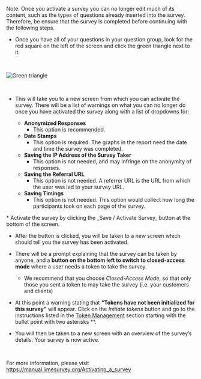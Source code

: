 Note: Once you activate a survey you can no longer edit much of its content, such as the types of questions already inserted into the survey.  Therefore, be ensure that the survey is completed before continuing with the following steps.

* Once you have all of your questions in your question group, look for the red square on the left of the screen and click the green triangle next to it.

<br />

![Green triangle](../../img/green-triangle.png)

<br />

* This will take you to a new screen from which you can activate the survey. There will be a list of warnings on what you can no longer do once you have activated the survey along with a list of dropdowns for: 

	* **Anonymized Responses**
		* This option is recommended.  
	* **Date Stamps**
		* This option is required. The graphs in the report need the date and time the survey was completed.
	* **Saving the IP Address of the Survey Taker** 
		* This option is not needed, and may infringe on the anonymity of responses.
	* **Saving the Referral URL**
		* This option is not needed. A referrer URL is the URL from which the user was led to your survey URL. 
	* **Saving Timings**
		* This option is not needed. This option would collect how long the participants took on each page of the survey.

<p></p>
* Activate the survey by clicking the _Save / Activate Survey_ button at the bottom of the screen.

* After the button is clicked, you will be taken to a new screen which should tell you the survey has been activated. 

* There will be a prompt explaining that the survey can be taken by anyone, and a **button on the bottom left to switch to closed-access mode** where a user needs a token to take the survey.
	* We recommend that you choose _Closed-Access Mode_, so that only those you sent a token to may take the survey (i.e. your customers and clients)

<p></p>

* At this point a warning stating that **“Tokens have not been initialized for this survey”** will appear. Click on the _Initiate tokens_ button and go to the instructions listed in the <a href="http://communityactionsurvey.org/guide/index.php/Token_Management">Token Management</a> section starting with the bullet point with two asterisks **.

* You will then be taken to a new screen with an overview of the survey’s details. Your survey is now active.

<br />

For more information, please visit https://manual.limesurvey.org/Activating_a_survey
